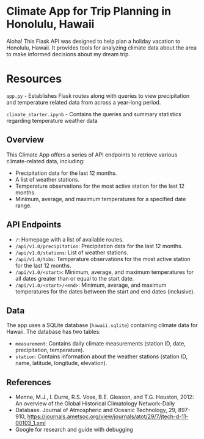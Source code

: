 # Climate App for Trip Planning in Honolulu, Hawaii

Aloha! This Flask API was designed to help plan a holiday vacation to Honolulu, Hawaii. It provides tools for analyzing climate data about the area to make informed decisions about my dream trip.

# Resources
`app.py` - Establishes Flask routes along with queries to view precipitation and temperature related data from across a year-long period.

`climate_starter.ipynb` - Contains the queries and summary statistics regarding temperature weather data 

## Overview

This Climate App offers a series of API endpoints to retrieve various climate-related data, including:

* Precipitation data for the last 12 months.
* A list of weather stations.
* Temperature observations for the most active station for the last 12 months.
* Minimum, average, and maximum temperatures for a specified date range.

## API Endpoints

* `/`: Homepage with a list of available routes.
* `/api/v1.0/precipitation`: Precipitation data for the last 12 months.
* `/api/v1.0/stations`: List of weather stations.
* `/api/v1.0/tobs`: Temperature observations for the most active station for the last 12 months.
* `/api/v1.0/<start>`: Minimum, average, and maximum temperatures for all dates greater than or equal to the start date.
* `/api/v1.0/<start>/<end>`: Minimum, average, and maximum temperatures for the dates between the start and end dates (inclusive).

## Data

The app uses a SQLite database (`hawaii.sqlite`) containing climate data for Hawaii. The database has two tables:
* `measurement`: Contains daily climate measurements (station ID, date, precipitation, temperature).
* `station`: Contains information about the weather stations (station ID, name, latitude, longitude, elevation).

## References
* Menne, M.J., I. Durre, R.S. Vose, B.E. Gleason, and T.G. Houston, 2012: An overview of the Global Historical Climatology Network-Daily
* Database. Journal of Atmospheric and Oceanic Technology, 29, 897-910, https://journals.ametsoc.org/view/journals/atot/29/7/jtech-d-11-00103_1.xml
* Google for research and guide with debugging
